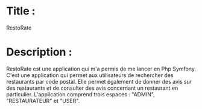 # Title :

RestoRate

# Description : 

RestoRate est une application qui m'a permis de me lancer en Php Symfony. C'est une application qui permet aux utilisateurs de rechercher des restaurants par code postal. Elle permet également de donner des avis sur des restaurants et de consulter des avis concernant un restaurant en particulier. L'application comprend trois espaces : "ADMIN", "RESTAURATEUR" et "USER".
